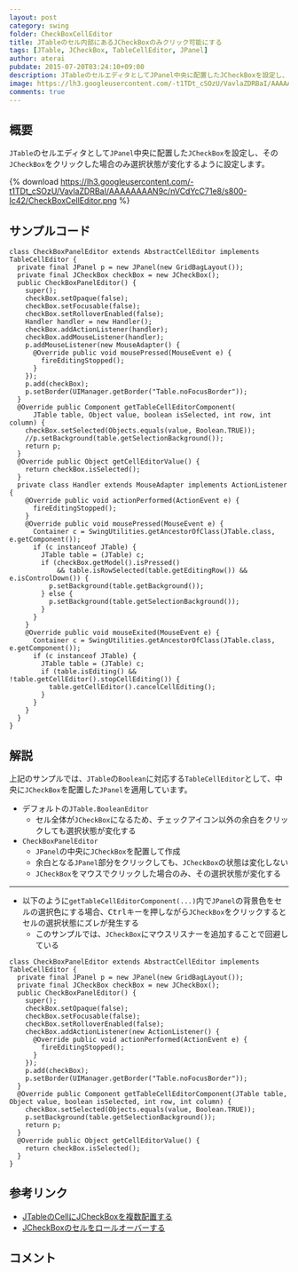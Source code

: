 ```yaml
---
layout: post
category: swing
folder: CheckBoxCellEditor
title: JTableのセル内部にあるJCheckBoxのみクリック可能にする
tags: [JTable, JCheckBox, TableCellEditor, JPanel]
author: aterai
pubdate: 2015-07-20T03:24:10+09:00
description: JTableのセルエディタとしてJPanel中央に配置したJCheckBoxを設定し、そのJCheckBoxをクリックした場合のみ選択状態が変化するように設定します。
image: https://lh3.googleusercontent.com/-t1TDt_cSOzU/VavlaZDRBaI/AAAAAAAAN9c/nVCdYcC71e8/s800-Ic42/CheckBoxCellEditor.png
comments: true
---
```

## 概要
`JTable`のセルエディタとして`JPanel`中央に配置した`JCheckBox`を設定し、その`JCheckBox`をクリックした場合のみ選択状態が変化するように設定します。

{% download https://lh3.googleusercontent.com/-t1TDt_cSOzU/VavlaZDRBaI/AAAAAAAAN9c/nVCdYcC71e8/s800-Ic42/CheckBoxCellEditor.png %}

## サンプルコード
<pre class="prettyprint"><code>class CheckBoxPanelEditor extends AbstractCellEditor implements TableCellEditor {
  private final JPanel p = new JPanel(new GridBagLayout());
  private final JCheckBox checkBox = new JCheckBox();
  public CheckBoxPanelEditor() {
    super();
    checkBox.setOpaque(false);
    checkBox.setFocusable(false);
    checkBox.setRolloverEnabled(false);
    Handler handler = new Handler();
    checkBox.addActionListener(handler);
    checkBox.addMouseListener(handler);
    p.addMouseListener(new MouseAdapter() {
      @Override public void mousePressed(MouseEvent e) {
        fireEditingStopped();
      }
    });
    p.add(checkBox);
    p.setBorder(UIManager.getBorder("Table.noFocusBorder"));
  }
  @Override public Component getTableCellEditorComponent(
      JTable table, Object value, boolean isSelected, int row, int column) {
    checkBox.setSelected(Objects.equals(value, Boolean.TRUE));
    //p.setBackground(table.getSelectionBackground());
    return p;
  }
  @Override public Object getCellEditorValue() {
    return checkBox.isSelected();
  }
  private class Handler extends MouseAdapter implements ActionListener {
    @Override public void actionPerformed(ActionEvent e) {
      fireEditingStopped();
    }
    @Override public void mousePressed(MouseEvent e) {
      Container c = SwingUtilities.getAncestorOfClass(JTable.class, e.getComponent());
      if (c instanceof JTable) {
        JTable table = (JTable) c;
        if (checkBox.getModel().isPressed()
            &amp;&amp; table.isRowSelected(table.getEditingRow()) &amp;&amp; e.isControlDown()) {
          p.setBackground(table.getBackground());
        } else {
          p.setBackground(table.getSelectionBackground());
        }
      }
    }
    @Override public void mouseExited(MouseEvent e) {
      Container c = SwingUtilities.getAncestorOfClass(JTable.class, e.getComponent());
      if (c instanceof JTable) {
        JTable table = (JTable) c;
        if (table.isEditing() &amp;&amp; !table.getCellEditor().stopCellEditing()) {
          table.getCellEditor().cancelCellEditing();
        }
      }
    }
  }
}
</code></pre>

## 解説
上記のサンプルでは、`JTable`の`Boolean`に対応する`TableCellEditor`として、中央に`JCheckBox`を配置した`JPanel`を適用しています。

- デフォルトの`JTable.BooleanEditor`
    - セル全体が`JCheckBox`になるため、チェックアイコン以外の余白をクリックしても選択状態が変化する
- `CheckBoxPanelEditor`
    - `JPanel`の中央に`JCheckBox`を配置して作成
    - 余白となる`JPanel`部分をクリックしても、`JCheckBox`の状態は変化しない
    - `JCheckBox`をマウスでクリックした場合のみ、その選択状態が変化する

<!-- dummy comment line for breaking list -->

- - - -
- 以下のように`getTableCellEditorComponent(...)`内で`JPanel`の背景色をセルの選択色にする場合、<kbd>Ctrl</kbd>キーを押しながら`JCheckBox`をクリックするとセルの選択状態にズレが発生する
    - このサンプルでは、`JCheckBox`にマウスリスナーを追加することで回避している

<!-- dummy comment line for breaking list -->

<pre class="prettyprint"><code>class CheckBoxPanelEditor extends AbstractCellEditor implements TableCellEditor {
  private final JPanel p = new JPanel(new GridBagLayout());
  private final JCheckBox checkBox = new JCheckBox();
  public CheckBoxPanelEditor() {
    super();
    checkBox.setOpaque(false);
    checkBox.setFocusable(false);
    checkBox.setRolloverEnabled(false);
    checkBox.addActionListener(new ActionListener() {
      @Override public void actionPerformed(ActionEvent e) {
        fireEditingStopped();
      }
    });
    p.add(checkBox);
    p.setBorder(UIManager.getBorder("Table.noFocusBorder"));
  }
  @Override public Component getTableCellEditorComponent(JTable table, Object value, boolean isSelected, int row, int column) {
    checkBox.setSelected(Objects.equals(value, Boolean.TRUE));
    p.setBackground(table.getSelectionBackground());
    return p;
  }
  @Override public Object getCellEditorValue() {
    return checkBox.isSelected();
  }
}
</code></pre>

## 参考リンク
- [JTableのCellにJCheckBoxを複数配置する](http://ateraimemo.com/Swing/CheckBoxesInTableCell.html)
- [JCheckBoxのセルをロールオーバーする](http://ateraimemo.com/Swing/RolloverBooleanRenderer.html)

<!-- dummy comment line for breaking list -->

## コメント
